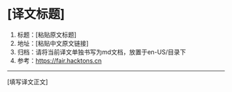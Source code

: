 # [译文标题]

1. 标题：[粘贴原文标题]
3. 地址：[粘贴中文原文链接]
4. 归档：请将当前译文单独书写为md文档，放置于en-US/目录下
5. 参考：https://fair.hacktons.cn
---

[填写译文正文]

